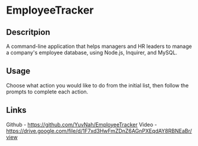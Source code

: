 # EmployeeTracker

## Descritpion

A command-line application that helps managers and HR leaders to manage a company's employee database, using Node.js, Inquirer, and MySQL.

## Usage

Choose what action you would like to do from the initial list, then follow the prompts to complete each action.

## Links

Github - https://github.com/YuvNah/EmployeeTracker
Video - https://drive.google.com/file/d/1F7xd3HwFmZDnZ6AGnPXEqdAY8RBNEaBr/view
